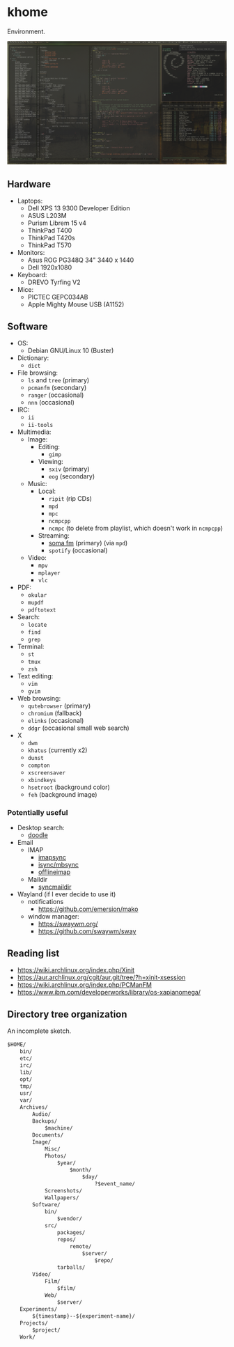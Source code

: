 khome
=====

Environment.

![Screenshot on T420s](screenshot-tiling-t420s.png)


Hardware
--------
- Laptops:
    - Dell XPS 13 9300 Developer Edition
    - ASUS L203M
    - Purism Librem 15 v4
    - ThinkPad T400
    - ThinkPad T420s
    - ThinkPad T570
- Monitors:
    - Asus ROG PG348Q 34" 3440 x 1440
    - Dell 1920x1080
- Keyboard:
    - DREVO Tyrfing V2
- Mice:
    - PICTEC GEPC034AB
    - Apple Mighty Mouse USB (A1152)


Software
--------

- OS:
    - Debian GNU/Linux 10 (Buster)
- Dictionary:
    - `dict`
- File browsing:
    - `ls` and `tree` (primary)
    - `pcmanfm` (secondary)
    - `ranger` (occasional)
    - `nnn` (occasional)
- IRC:
    - `ii`
    - `ii-tools`
- Multimedia:
    - Image:
        - Editing:
            - `gimp`
        - Viewing:
            - `sxiv` (primary)
            - `eog` (secondary)
    - Music:
        - Local:
            - `ripit` (rip CDs)
            - `mpd`
            - `mpc`
            - `ncmpcpp`
            - `ncmpc` (to delete from playlist, which doesn't work in `ncmpcpp`)
        - Streaming:
            - [soma fm](http://somafm.com/) (primary) (via `mpd`)
            - `spotify` (occasional)
    - Video:
        - `mpv`
        - `mplayer`
        - `vlc`
- PDF:
    - `okular`
    - `mupdf`
    - `pdftotext`
- Search:
    - `locate`
    - `find`
    - `grep`
- Terminal:
    - `st`
    - `tmux`
    - `zsh`
- Text editing:
    - `vim`
    - `gvim`
- Web browsing:
    - `qutebrowser` (primary)
    - `chromium` (fallback)
    - `elinks` (occasional)
    - `ddgr` (occasional small web search)
- X
    - `dwm`
    - `khatus` (currently x2)
    - `dunst`
    - `compton`
    - `xscreensaver`
    - `xbindkeys`
    - `hsetroot` (background color)
    - `feh` (background image)

### Potentially useful

- Desktop search:
    - [doodle](https://grothoff.org/christian/doodle/)
- Email
    - IMAP
        - [imapsync](https://imapsync.lamiral.info/)
        - [isync/mbsync](http://isync.sourceforge.net/)
        - [offlineimap](http://offlineimap.org/)
    - Maildir
        - [syncmaildir](ttp://syncmaildir.sourceforge.net)
- Wayland (if I ever decide to use it)
    - notifications
        - https://github.com/emersion/mako
    - window manager:
        - https://swaywm.org/
        - https://github.com/swaywm/sway

Reading list
------------
- https://wiki.archlinux.org/index.php/Xinit
- https://aur.archlinux.org/cgit/aur.git/tree/?h=xinit-xsession
- https://wiki.archlinux.org/index.php/PCManFM
- https://www.ibm.com/developerworks/library/os-xapianomega/

Directory tree organization
---------------------------
An incomplete sketch.

```
$HOME/
    bin/
    etc/
    irc/
    lib/
    opt/
    tmp/
    usr/
    var/
    Archives/
        Audio/
        Backups/
            $machine/
        Documents/
        Image/
            Misc/
            Photos/
                $year/
                    $month/
                        $day/
                            ?$event_name/
            Screenshots/
            Wallpapers/
        Software/
            bin/
                $vendor/
            src/
                packages/
                repos/
                    remote/
                        $server/
                            $repo/
                tarballs/
        Video/
            Film/
                $film/
            Web/
                $server/
    Experiments/
        ${timestamp}--${experiment-name}/
    Projects/
        $project/
    Work/
```
